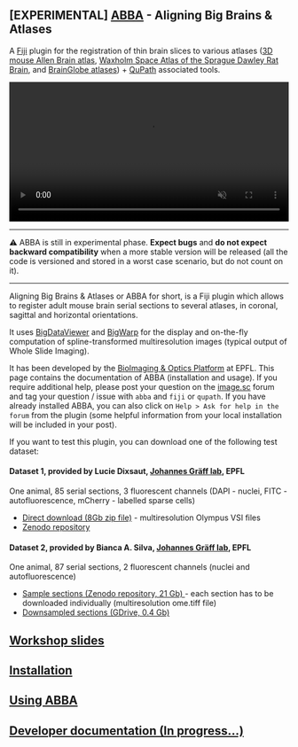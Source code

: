 ## [EXPERIMENTAL] [ABBA](https://www.youtube.com/watch?v=8haRfsY4-_s) - Aligning Big Brains & Atlases

A [Fiji](https://fiji.sc/) plugin for the registration of thin brain slices to various atlases ([3D mouse Allen Brain atlas](http://atlas.brain-map.org/atlas?atlas=602630314), [Waxholm Space Atlas of the Sprague Dawley Rat Brain](https://www.nitrc.org/projects/whs-sd-atlas), and [BrainGlobe atlases](https://github.com/brainglobe/bg-atlasapi)) + [QuPath](https://qupath.github.io) associated tools.

<video autoplay loop muted style="width: 100%;">
  <source src="https://user-images.githubusercontent.com/20223054/149301605-07b27dd0-4010-4ca4-b415-f5a9acc8963d.mp4" type="video/mp4">
  Your browser does not support the video tag.
</video>

---

:warning: ABBA is still in experimental phase. **Expect bugs** and **do not expect backward compatibility** when a more stable version will be released (all the code is versioned and stored in a worst case scenario, but do not count on it).

---

Aligning Big Brains & Atlases or ABBA for short, is a Fiji plugin which allows to register adult mouse brain serial sections to several atlases, in coronal, sagittal and horizontal orientations.

It uses [BigDataViewer](https://imagej.net/plugins/bdv/index) and [BigWarp](https://imagej.net/plugins/bigwarp) for the display and on-the-fly computation of spline-transformed multiresolution images (typical output of Whole Slide Imaging).

It has been developed by the [BioImaging & Optics Platform](https://www.epfl.ch/research/facilities/ptbiop/) at EPFL. This page contains the documentation of ABBA (installation and usage). If you require additional help, please post your question on the [image.sc](https://forum.image.sc) forum  and tag your question / issue with `abba` and `fiji` or `qupath`. If you have already installed ABBA, you can also click on `Help > Ask for help in the forum` from the plugin (some helpful information from your local installation will be included in your post).

If you want to test this plugin, you can download one of the following test dataset: 

#### Dataset 1, provided by Lucie Dixsaut, [Johannes Gräff lab](https://www.epfl.ch/labs/graefflab/), EPFL
One animal, 85 serial sections, 3 fluorescent channels (DAPI - nuclei, FITC - autofluorescence, mCherry - labelled sparse cells)
* [Direct download (8Gb zip file)](https://zenodo.org/record/5018719/files/MouseBrainCoronalSerialSections.zip?download=1) - multiresolution Olympus VSI files  
* [Zenodo repository](https://zenodo.org/record/5018719#.YNNYJEzRYuU) 

#### Dataset 2, provided by Bianca A. Silva, [Johannes Gräff lab](https://www.epfl.ch/labs/graefflab/), EPFL
One animal, 87 serial sections, 2 fluorescent channels (nuclei and autofluorescence)
* [Sample sections  (Zenodo repository, 21 Gb) ](https://doi.org/10.5281/zenodo.4715656) - each section has to be downloaded individually (multiresolution ome.tiff file)
* [Downsampled sections  (GDrive, 0.4 Gb) ](https://drive.google.com/file/d/1OVb860hy-UZSSXa_u9drWiPKEunWT_a7/view?usp=sharing)

## [Workshop slides](https://docs.google.com/presentation/d/1c5yG-5Rhz5WlR4Hf9TNVkjqb6yD6oukza8P6vHGVZMw)
## [Installation](installation.md)
## [Using ABBA](usage.md)
## [Developer documentation (In progress...)]()

<!---
### Markdown

Markdown is a lightweight and easy-to-use syntax for styling your writing. It includes conventions for

```markdown
Syntax highlighted code block

# Header 1
## Header 2
### Header 3

- Bulleted
- List

1. Numbered
2. List

**Bold** and _Italic_ and `Code` text

[Link](url) and ![Image](src)
```

For more details see [GitHub Flavored Markdown](https://guides.github.com/features/mastering-markdown/).

### Jekyll Themes

Your Pages site will use the layout and styles from the Jekyll theme you have selected in your [repository settings](https://github.com/BIOP/ijp-imagetoatlas/settings/pages). The name of this theme is saved in the Jekyll `_config.yml` configuration file.

### Support or Contact

Having trouble with Pages? Check out our [documentation](https://docs.github.com/categories/github-pages-basics/) or [contact support](https://support.github.com/contact) and we’ll help you sort it out.

-->
